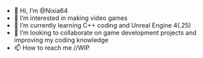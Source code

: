 - 👋 Hi, I’m @Nixia64
- 👀 I’m interested in making video games
- 🌱 I’m currently learning C++ coding and Unreal Engine 4(.25)
- 💞️ I’m looking to collaborate on game development projects and improving my coding knowledge
- 📫 How to reach me //WIP

<!---
Nixia64/Nixia64 is a ✨ special ✨ repository because its `README.md` (this file) appears on your GitHub profile.
You can click the Preview link to take a look at your changes.
--->
